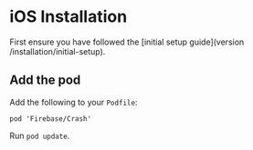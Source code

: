 # iOS Installation

First ensure you have followed the [initial setup guide](version /installation/initial-setup).

## Add the pod

Add the following to your `Podfile`:

```
pod 'Firebase/Crash'
```

Run `pod update`.
